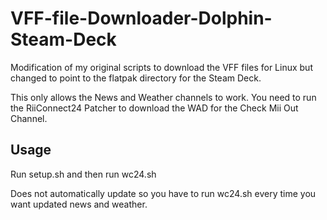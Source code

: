 # VFF-file-Downloader-Dolphin-Steam-Deck
Modification of my original scripts to download the VFF files for Linux but changed to point to the flatpak directory for the Steam Deck.

This only allows the News and Weather channels to work. You need to run the RiiConnect24 Patcher to download the WAD for the Check Mii Out Channel.

## Usage

Run setup.sh and then run wc24.sh

Does not automatically update so you have to run wc24.sh every time you want updated news and weather.
